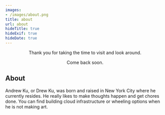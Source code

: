 ```yaml
---
images:
- /images/about.png
title: about
url: about
hideTitle: true
hideExif: true
hideDate: true
---
```


<div align="center">
	<p>
        Thank you for taking the time to visit and look around. 
	</p>
	<p>
		Come back soon.
	</p>
</div>

## About

Andrew Ku, or Drew Ku, was born and raised in New York City where he currently resides. He really likes to make thoughts happen and get chores done. You can find building cloud infrastructure or wheeling options when he is not making art.   
